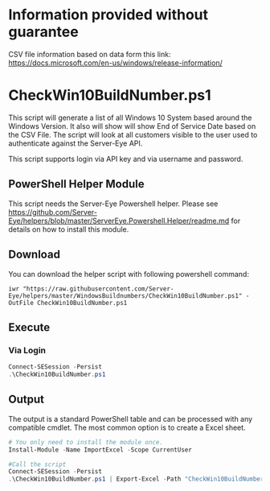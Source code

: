 # Information provided without guarantee
CSV file information based on data form this link: https://docs.microsoft.com/en-us/windows/release-information/

# CheckWin10BuildNumber.ps1

This script will generate a list of all Windows 10 System based around the Windows Version.
It also will show will show End of Service Date based on the CSV File.
The script will look at all customers visible to the user used to authenticate against the Server-Eye API.

This script supports login via API key and via username and password. 

## PowerShell Helper Module
This script needs the Server-Eye Powershell helper. Please see https://github.com/Server-Eye/helpers/blob/master/ServerEye.Powershell.Helper/readme.md for details on how to install this module.

## Download

You can download the helper script with following powershell command:
```
iwr "https://raw.githubusercontent.com/Server-Eye/helpers/master/WindowsBuildnumbers/CheckWin10BuildNumber.ps1" -OutFile CheckWin10BuildNumber.ps1
```

## Execute

### Via Login
```powershell
Connect-SESession -Persist
.\CheckWin10BuildNumber.ps1
```

## Output
The output is a standard PowerShell table and can be processed with any compatible cmdlet. The most common option is to create a Excel sheet. 
```powershell
# You only need to install the module once.
Install-Module -Name ImportExcel -Scope CurrentUser

#Call the script
Connect-SESession -Persist
.\CheckWin10BuildNumber.ps1 | Export-Excel -Path "CheckWin10BuildNumber.xlsx" -Now
```